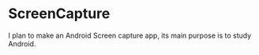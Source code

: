 # ScreenCapture
I plan to make an Android Screen capture app, its main purpose is to study Android.

